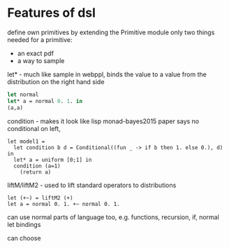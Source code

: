 # Features of dsl



define own primitives by extending the Primitive module
only two things needed for a primitive:
 - an exact pdf
 - a way to sample



let* - much like sample in webppl, binds the value to a value from the distribution on the right hand side
```ocaml
let normal
let* a = normal 0. 1. in
(a,a)
```
condition - makes it look like lisp
monad-bayes2015 paper says no conditional on left, 
```
let model1 =
  let condition b d = Conditional((fun _ -> if b then 1. else 0.), d) in
  let* a = uniform [0;1] in
  condition (a=1) 
    (return a)

```
liftM/liftM2 - used to lift standard operators to distributions
```
let (+~) = liftM2 (+)
let a = normal 0. 1. +~ normal 0. 1.
```
can use normal parts of language too, e.g. functions, recursion, if, normal let bindings

can choose